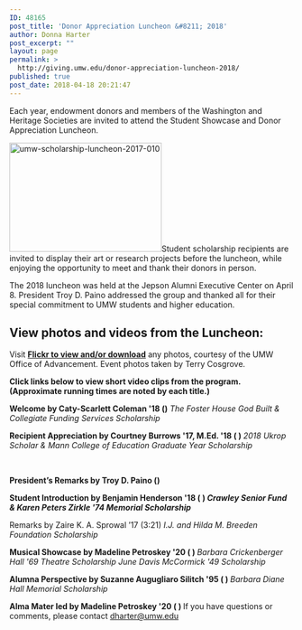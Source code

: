 ```yaml
---
ID: 48165
post_title: 'Donor Appreciation Luncheon &#8211; 2018'
author: Donna Harter
post_excerpt: ""
layout: page
permalink: >
  http://giving.umw.edu/donor-appreciation-luncheon-2018/
published: true
post_date: 2018-04-18 20:21:47
---
```

Each year, endowment donors and members of the Washington and Heritage Societies are invited to attend the Student Showcase and Donor Appreciation Luncheon.

<a href="https://giving.umw.edu/wp-content/uploads/2017/05/UMW-Scholarship-Luncheon-2017-010.jpg"><img class="alignleft wp-image-47848" src="https://giving.umw.edu/wp-content/uploads/2017/05/UMW-Scholarship-Luncheon-2017-010-300x214.jpg" alt="umw-scholarship-luncheon-2017-010" width="270" height="193" /></a>Student scholarship recipients are invited to display their art or research projects before the luncheon, while enjoying the opportunity to meet and thank their donors in person.

The 2018 luncheon was held at the Jepson Alumni Executive Center on April 8. President Troy D. Paino addressed the group and thanked all for their special commitment to UMW students and higher education.
<h2>View photos and videos from the Luncheon:</h2>
Visit <a href="https://flic.kr/s/aHsmadyeLQ"><strong>Flickr to view and/or download</strong></a> any photos, courtesy of the UMW Office of Advancement. Event photos taken by Terry Cosgrove.

<strong>Click links below to view short video clips from the program. (Approximate running times are noted by each title.)
</strong>

<strong>Welcome by Caty-Scarlett Coleman '18 ()</strong>
<em>The Foster House God Built &amp; Collegiate Funding Services Scholarship</em>

<strong>Recipient Appreciation by Courtney Burrows '17, M.Ed. '18 ( )</strong><strong>
</strong><em>2018 Ukrop Scholar &amp; Mann College of Education Graduate Year Scholarship</em>

&nbsp;

<strong>President’s Remarks by Troy D. Paino ()</strong>

<strong>Student Introduction by Benjamin Henderson '18 ( )
<em>Crawley Senior Fund &amp; Karen Peters Zirkle '74 </em></strong><strong><em>Memorial Scholarship</em></strong>

Remarks by Zaire K. A. Sprowal ’17 (3:21)
<em>I.J. and Hilda M. Breeden Foundation Scholarship</em>

<strong>Musical Showcase by Madeline Petroskey '20 ( )
</strong><em>Barbara Crickenberger Hall '69 Theatre Scholarship</em>
<em>June Davis McCormick '49 Scholarship</em>

<strong>Alumna Perspective by Suzanne Augugliaro Silitch '95 ( )</strong><strong>
</strong><em>Barbara Diane Hall Memorial Scholarship</em><em>
</em>

<strong>Alma Mater led by Madeline Petroskey '20 ( )
</strong>
If you have questions or comments, please contact <a href="mailto:dharter@umw.edu" target="_blank" rel="noopener">dharter@umw.edu</a>